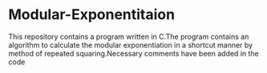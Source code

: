 # Modular-Exponentitaion
This repository contains a program written in C.The program contains an algorithm to calculate the modular exponentiation in a shortcut manner by method of repeated squaring.Necessary comments have been added in the code
